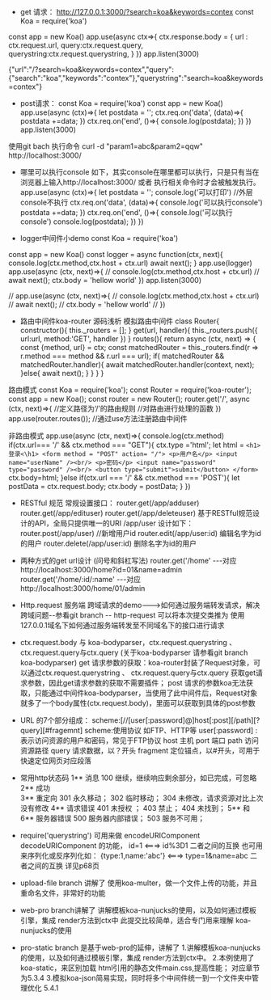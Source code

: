 - get 请求：
http://127.0.0.1:3000/?search=koa&keywords=contex
const Koa = require('koa')

const app = new Koa()
app.use(async ctx=>{
  ctx.response.body = {
    url : ctx.request.url,
    query:ctx.request.query,
    querystring:ctx.request.querystring,
  }
})
app.listen(3000)

{"url":"/?search=koa&keywords=contex","query":{"search":"koa","keywords":"contex"},"querystring":"search=koa&keywords=contex"}

- post请求：
const Koa = require('koa')
const app = new Koa()
app.use(async (ctx)=>{
  let postdata = '';
  ctx.req.on('data', (data)=>{
    postdata +=data;
  })
  ctx.req.on('end', ()=>{
    console.log(postdata);
  })
})
app.listen(3000)

使用git bach 执行命令 curl -d "param1=abc&param2=qqw" http://localhost:3000/

- 哪里可以执行console
如下，其实console在哪里都可以执行，只是只有当在浏览器上输入http://localhost:3000/ 或者 执行相关命令时才会被触发执行。
app.use(async (ctx)=>{
  let postdata = '';
  console.log('可以打印') //外层console不执行
  ctx.req.on('data', (data)=>{
      console.log('可以执行console')
    postdata +=data;
  })
  ctx.req.on('end', ()=>{
      console.log('可以执行console')
    console.log(postdata);
  })
})

- logger中间件小demo
const Koa = require('koa')

const app = new Koa()
const logger = async function(ctx, next){
  console.log(ctx.method,ctx.host + ctx.url)
  await next();
}
app.use(logger)
app.use(async (ctx, next)=>{
  // console.log(ctx.method,ctx.host + ctx.url)
  // await next();
  ctx.body = 'hellow world'
})
app.listen(3000)

// app.use(async (ctx, next)=>{
//   console.log(ctx.method,ctx.host + ctx.url)
//   await next();
//   ctx.body = 'hellow world'
// })


- 路由中间件koa-router 源码浅析
模拟路由中间件
class Router{
  constructor(){
    this._routers = [];
  }
  get(url, handler){
    this._routers.push({
      url:url,
      method:'GET',
      handler
    })
  }
  routes(){
    return async (ctx, next) => {
      const {method, url} = ctx;
      const matchedRouter = this._routers.find(r => r.method === method && r.url === url);
      if( matchedRouter &&
        matchedRouter.handler){
          await matchedRouter.handler(context, next);
        }else{
          await next();
        }
    }
  }
}

路由模式
const Koa = require('koa');
const Router = require('koa-router');
const app = new Koa();
const router = new Router();
router.get('/', async (ctx, next)=>{ //定义路径为‘/’的路由规则
                                    //对路由进行处理的函数
})
app.use(router.routes()); //通过use方法注册路由中间件

非路由模式
app.use(async (ctx, next)=>{
  console.log(ctx.method)
  if(ctx.url=== '/' && ctx.method === "GET"){
    ctx.type ='html';
    let html = `
    <h1>登录<\h1>
    <form method = "POST" action= "/">
    <p>用户名</p>
    <input name="userName" /><br/>
    <p>密码</p>
    <input name="password" type="password" /><br/>
    <button type="submit">submit</button>
    </form>
    `
    ctx.body=html;
  }else if(ctx.url === '/' && ctx.method === 'POST'){
    let postData = ctx.request.body;
    ctx.body = postData;
  }
})

- RESTful 规范
常规设置接口：
router.get(/app/adduser)
router.get(/app/edituser)
router.get(/app/deleteuser)
基于RESTful规范设计的API，全局只提供唯一的URI /app/user
设计如下：
router.post(/app/user) //新增用户id
router.edit(/app/user:id) 编辑名字为id的用户
router.delete(/app/user:id) 删除名字为id的用户

- 两种方式的get url设计 (问号和斜杠写法)
router.get('/home'  ---对应 http://localhost:3000/home?id=01&name=admin
router.get('/home/:id/:name'  ---对应 http://localhost:3000/home/01/admin

- Http.request 服务端 跨域请求的demo--->如何通过服务端转发请求，解决跨域问题--参看git branch -- http-request
可以将本次提交类推为 使用127.0.0.1域名下如何通过服务端转发至不同域名下的接口进行请求

- ctx.request.body 与 koa-bodyparser，ctx.request.querystring 、 ctx.request.query与ctx.query 
(关于koa-bodyparser 请参看git branch koa-bodyparser)
get 请求参数的获取：koa-router封装了Request对象，可以通过ctx.request.querystring 、 ctx.request.query与ctx.query 获取get请求参数，因此get请求参数的获取不需要插件；
post 请求的参数koa无法获取，只能通过中间件koa-bodyparser，当使用了此中间件后，Request对象就多了一个body属性(ctx.request.body)，里面可以获取到具体的post参数

- URL 的7个部分组成：
scheme:[//[user[:password]@]host[:post][/path][?query][#fragemnt]
scheme:使用协议 如FTP、HTTP等
user[:password] : 表示访问资源的用户和密码，常见于FTP协议
host 主机
port 端口
path 访问资源路径
query 请求数据，以？开头
fragment 定位锚点，以#开头，可用于快速定位网页对应段落

- 常用http状态码
1** 消息   100 继续，继续响应剩余部分，如已完成，可忽略
2** 成功   
3** 重定向  301 永久移动； 302 临时移动； 304 未修改，请求资源对比上次没有修改
4** 请求错误 401 未授权 ； 403 禁止； 404 未找到；
5** 和 6** 服务器错误  500 服务器内部错误； 503 服务不可用；

- require('querystring')
可用来做 encodeURIComponent decodeURIComponent 的功能，
id=1 <===> id%3D1  二者之间的互换
也可用来序列化或反序列化如：
{type:1,name:'abc'}  <===> type=1&name=abc  二者之间的互换
详见p68页


- upload-file branch 讲解了 使用koa-multer，做一个文件上传的功能，并且重命名文件，非常好的功能
- web-pro branch讲解了 讲解模板koa-nunjucks的使用，以及如何通过模板引擎，集成 render方法到ctx中
  此提交比较简单，适合专门用来理解 koa-nunjucks的使用
- pro-static branch 是基于web-pro的延伸，讲解了 
    1.讲解模板koa-nunjucks的使用，以及如何通过模板引擎，集成 render方法到ctx中。
    2.本例使用了koa-static，来区别加载 html引用的静态文件main.css,提高性能； 对应章节为5.3.4
    3.模拟koa-json简易实现，同时将多个中间件统一到一个文件夹中管理优化 5.4.1
